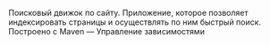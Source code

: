 Поисковый движок по сайту.
Приложение, которое позволяет индексировать страницы и осуществлять по ним быстрый поиск.
Построено с
Maven — Управление зависимостями
